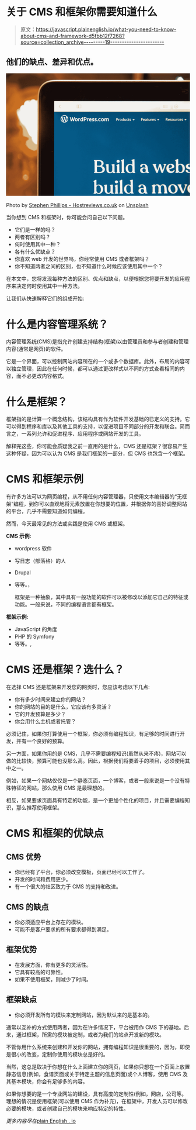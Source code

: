 # 关于 CMS 和框架你需要知道什么

> 原文：<https://javascript.plainenglish.io/what-you-need-to-know-about-cms-and-framework-d5fbb12f7268?source=collection_archive---------19----------------------->

## 他们的缺点、差异和优点。

![](img/b6cb34c697b4c907a13cfb6f08f5a157.png)

Photo by [Stephen Phillips - Hostreviews.co.uk](https://unsplash.com/@hostreviews?utm_source=medium&utm_medium=referral) on [Unsplash](https://unsplash.com?utm_source=medium&utm_medium=referral)

当你想到 CMS 和框架时，你可能会问自己以下问题。

*   它们是一样的吗？
*   两者有区别吗？
*   何时使用其中一种？
*   各有什么优缺点？
*   你喜欢 web 开发的世界吗，你经常使用 CMS 或者框架吗？
*   你不知道两者之间的区别，也不知道什么时候应该使用其中一个？

在本文中，您将发现每种方法的区别、优点和缺点，以便根据您将要开发的应用程序来决定何时使用其中一种方法。

让我们从快速解释它们的组成开始:

# 什么是内容管理系统？

内容管理系统(CMS)是指允许创建支持结构(框架)以由管理员和参与者创建和管理内容(通常是网页)的软件。

它是一个界面，可以控制网站内容所在的一个或多个数据库。此外，布局的内容可以独立管理，因此在任何时候，都可以通过更改样式以不同的方式查看相同的内容，而不必更改内容格式。

# 什么是框架？

框架指的是计算一个概念结构，该结构具有作为软件开发基础的已定义的支持。它可以得到程序和库以及其他工具的支持，以促进项目不同部分的开发和联合。简而言之，一系列允许和促进程序、应用程序或网站开发的工具。

解释完这些，你可能会质疑我之前一直用的是什么，CMS 还是框架？很容易产生这种怀疑，因为可以认为 CMS 是我们框架的一部分，但 CMS 也包含一个框架。

# CMS 和框架示例

有许多方法可以为网页编程，从不用任何内容管理器，只使用文本编辑器的“无框架”编程，到你可以直观地将元素放置在你想要的位置，并根据你的喜好调整网站的平台，几乎不需要知道如何编程。

然而，今天最常见的方法或实践是使用 CMS 或框架。

**CMS 示例:**

*   wordpress 软件
*   写日志（部落格）的人
*   Drupal
*   等等。，

    框架是一种抽象，其中具有一般功能的软件可以被修改以添加它自己的特征或功能。一般来说，不同的编程语言都有框架。

**框架示例:**

*   JavaScript 的角度
*   PHP 的 Symfony
*   等等。,

# CMS 还是框架？选什么？

在选择 CMS 还是框架来开发您的网页时，您应该考虑以下几点:

*   你有多少时间来建立你的网站？
*   你的网站的目的是什么，它应该有多灵活？
*   它的开发预算是多少？
*   你会用什么主机或者托管？

必须记住，如果你打算使用一个框架，你必须有编程知识，有足够的时间进行开发，并有一个良好的预算。

另一方面，如果你用的是 CMS，几乎不需要编程知识(虽然从来不疼)，网站可以做的比较快，预算可能也没那么高。因此，根据我们将要着手的项目，必须使用其中之一。

例如，如果一个网站仅仅是一个静态页面，一个博客，或者一般来说是一个没有特殊特征的网站，那么使用 CMS 是最理想的。

相反，如果要求页面具有特定的功能，是一个更加个性化的项目，并且需要编程知识，那么推荐使用框架。

# CMS 和框架的优缺点

## **CMS** 优势

*   你已经有了平台，你必须改变模板，页面已经可以工作了。
*   开发的时间和费用更少。
*   有一个很大的社区致力于 CMS 的支持和改进。

## CMS 的缺点

*   你必须适应平台上存在的模块。
*   可能不是客户要求的所有要求都得到满足。

## 框架优势

*   在发展方面，你有更多的灵活性。
*   它具有较高的可靠性。
*   如果不使用框架，则减少了时间。

## 框架缺点

*   你必须开发所有的模块来定制网站，因为默认来的是基本的。

通常以互补的方式使用两者，因为在许多情况下，平台被用作 CMS 下的基地。后来，通过框架，所需的模块被定制，或者为我们的站点开发新的模块。

不管你用什么系统来创建和开发你的网站，拥有编程知识是很重要的，因为，即使是很小的改变，定制你使用的模块总是好的。

当然，这总是取决于你想在什么上面建立你的网页，如果你只想在一个页面上放置静态信息(例如，食谱页面或关于特定主题的信息页面)或个人博客，使用 CMS 及其基本模块，你会有足够多的内容。

如果你想要的是一个专业网站的建设，具有高度的定制性(例如，网店，公司等。理想的情况是使用框架(可以使用 CMS 作为补充)，在框架中，开发人员可以修改必要的模块，或者创建自己的模块来响应特定的特性。

*更多内容尽在*[plain English . io](http://plainenglish.io/)